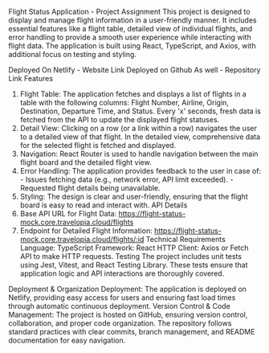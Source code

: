 Flight Status Application - Project Assignment
This project is designed to display and manage flight information in a user-friendly manner. It includes essential features like a flight table, detailed view of individual flights, and error handling to provide a smooth user experience while interacting with flight data. The application is built using React, TypeScript, and Axios, with additional focus on testing and styling.

Deployed On Netlify - Website Link
Deployed on Github As well - Repository Link
Features
1. Flight Table: The application fetches and displays a list of flights in a table with the following columns: Flight Number, Airline, Origin, Destination, Departure Time, and Status. Every 'x' seconds, fresh data is fetched from the API to update the displayed flight statuses.
2. Detail View: Clicking on a row (or a link within a row) navigates the user to a detailed view of that flight. In the detailed view, comprehensive data for the selected flight is fetched and displayed.
3. Navigation: React Router is used to handle navigation between the main flight board and the detailed flight view.
4. Error Handling: The application provides feedback to the user in case of: - Issues fetching data (e.g., network error, API limit exceeded). - Requested flight details being unavailable.
5. Styling: The design is clear and user-friendly, ensuring that the flight board is easy to read and interact with.
API Details
1. Base API URL for Flight Data: https://flight-status-mock.core.travelopia.cloud/flights
2. Endpoint for Detailed Flight Information: https://flight-status-mock.core.travelopia.cloud/flights/:id
Technical Requirements
Language: TypeScript
Framework: React
HTTP Client: Axios or Fetch API to make HTTP requests.
Testing
The project includes unit tests using Jest, Vitest, and React Testing Library. These tests ensure that application logic and API interactions are thoroughly covered.

Deployment & Organization
Deployment: The application is deployed on Netlify, providing easy access for users and ensuring fast load times through automatic continuous deployment.
Version Control & Code Management: The project is hosted on GitHub, ensuring version control, collaboration, and proper code organization. The repository follows standard practices with clear commits, branch management, and README documentation for easy navigation.



